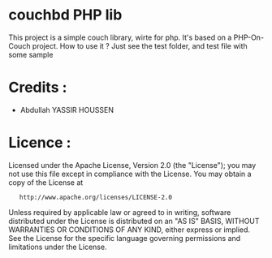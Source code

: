 
couchbd PHP lib
==================

This project is a simple couch library, wirte for php. It's based on a PHP-On-Couch project.
How to use it ? Just see the test folder, and test file with some sample


Credits :
=========
  - Abdullah YASSIR HOUSSEN 


Licence :
=========

Licensed under the Apache License, Version 2.0 (the "License");
   you may not use this file except in compliance with the License.
   You may obtain a copy of the License at

       http://www.apache.org/licenses/LICENSE-2.0

   Unless required by applicable law or agreed to in writing, software
   distributed under the License is distributed on an "AS IS" BASIS,
   WITHOUT WARRANTIES OR CONDITIONS OF ANY KIND, either express or implied.
   See the License for the specific language governing permissions and
   limitations under the License.


